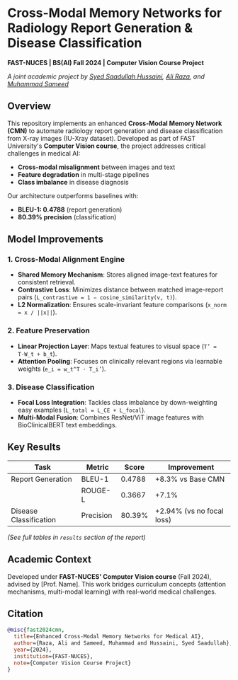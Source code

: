 
# Cross-Modal Memory Networks for Radiology Report Generation & Disease Classification  
**FAST-NUCES | BS(AI) Fall 2024 | Computer Vision Course Project**  

*A joint academic project by [Syed Saadullah Hussaini](https://github.com/saadProgram), [Ali Raza](https://github.com/aliraza998), and [Muhammad Sameed](https://github.com/Sameed-75210)*  

## Overview  
This repository implements an enhanced **Cross-Modal Memory Network (CMN)** to automate radiology report generation and disease classification from X-ray images (IU-Xray dataset). Developed as part of FAST University's **Computer Vision course**, the project addresses critical challenges in medical AI:  
- **Cross-modal misalignment** between images and text  
- **Feature degradation** in multi-stage pipelines  
- **Class imbalance** in disease diagnosis  

Our architecture outperforms baselines with:  
- **BLEU-1: 0.4788** (report generation)  
- **80.39% precision** (classification)  


## Model Improvements  
### 1. **Cross-Modal Alignment Engine**  
- **Shared Memory Mechanism**: Stores aligned image-text features for consistent retrieval.  
- **Contrastive Loss**: Minimizes distance between matched image-report pairs (`L_contrastive = 1 − cosine_similarity(v, t)`).  
- **L2 Normalization**: Ensures scale-invariant feature comparisons (`x_norm = x / ||x||`).  

### 2. **Feature Preservation**  
- **Linear Projection Layer**: Maps textual features to visual space (`T’ = T⋅W_t + b_t`).  
- **Attention Pooling**: Focuses on clinically relevant regions via learnable weights (`e_i = w_t^T ⋅ T_i’`).  

### 3. **Disease Classification**  
- **Focal Loss Integration**: Tackles class imbalance by down-weighting easy examples (`L_total = L_CE + L_focal`).  
- **Multi-Modal Fusion**: Combines ResNet/ViT image features with BioClinicalBERT text embeddings.  


## Key Results  
| **Task**               | **Metric**       | **Score**   | Improvement |  
|------------------------|------------------|------------|-------------|  
| Report Generation      | BLEU-1           | 0.4788     | +8.3% vs Base CMN |  
|                        | ROUGE-L          | 0.3667     | +7.1%       |  
| Disease Classification | Precision        | 80.39%     | +2.94% (vs no focal loss) |  

*(See full tables in `results` section of the report)*  


## Academic Context  
Developed under **FAST-NUCES' Computer Vision course** (Fall 2024), advised by [Prof. Name]. This work bridges curriculum concepts (attention mechanisms, multi-modal learning) with real-world medical challenges.  

## Citation  
```bibtex  
@misc{fast2024cmn,  
  title={Enhanced Cross-Modal Memory Networks for Medical AI},  
  author={Raza, Ali and Sameed, Muhammad and Hussaini, Syed Saadullah},  
  year={2024},  
  institution={FAST-NUCES},  
  note={Computer Vision Course Project}  
}  
```  
